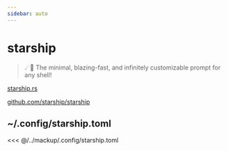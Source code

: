 ```yaml
---
sidebar: auto
---
```


# starship 

> ☄🌌️ The minimal, blazing-fast, and infinitely customizable prompt for any shell!

[starship.rs](https://starship.rs)

[github.com/starship/starship](https://github.com/starship/starship)

## ~/.config/starship.toml

<<< @/../mackup/.config/starship.toml

